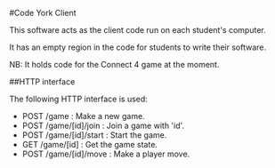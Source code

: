 #Code York Client

This software acts as the client code run on each student's computer.

It has an empty region in the code for students to write their software.

NB: It holds code for the Connect 4 game at the moment.


##HTTP interface

The following HTTP interface is used:

* POST /game : Make a new game.
* POST /game/[id]/join : Join a game with 'id'.
* POST /game/[id]/start : Start the game.
* GET /game/[id] : Get the game state.
* POST /game/[id]/move : Make a player move.


